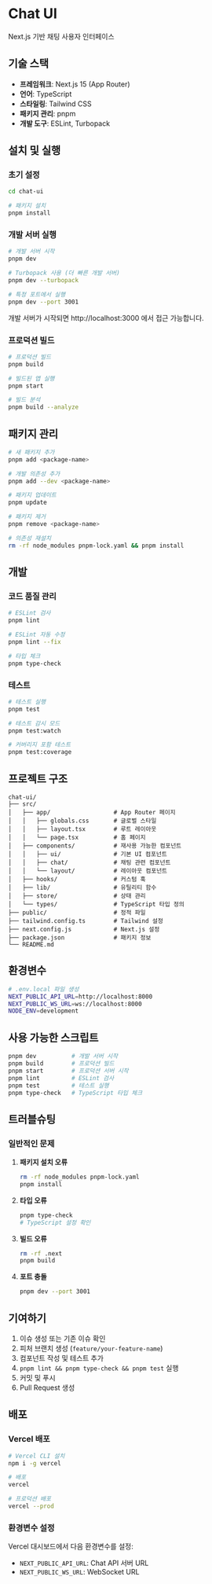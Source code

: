 # Chat UI

Next.js 기반 채팅 사용자 인터페이스

## 기술 스택

- **프레임워크**: Next.js 15 (App Router)
- **언어**: TypeScript
- **스타일링**: Tailwind CSS
- **패키지 관리**: pnpm
- **개발 도구**: ESLint, Turbopack

## 설치 및 실행

### 초기 설정

```bash
cd chat-ui

# 패키지 설치
pnpm install
```

### 개발 서버 실행

```bash
# 개발 서버 시작
pnpm dev

# Turbopack 사용 (더 빠른 개발 서버)
pnpm dev --turbopack

# 특정 포트에서 실행
pnpm dev --port 3001
```

개발 서버가 시작되면 http://localhost:3000 에서 접근 가능합니다.

### 프로덕션 빌드

```bash
# 프로덕션 빌드
pnpm build

# 빌드된 앱 실행
pnpm start

# 빌드 분석
pnpm build --analyze
```

## 패키지 관리

```bash
# 새 패키지 추가
pnpm add <package-name>

# 개발 의존성 추가
pnpm add --dev <package-name>

# 패키지 업데이트
pnpm update

# 패키지 제거
pnpm remove <package-name>

# 의존성 재설치
rm -rf node_modules pnpm-lock.yaml && pnpm install
```

## 개발

### 코드 품질 관리

```bash
# ESLint 검사
pnpm lint

# ESLint 자동 수정
pnpm lint --fix

# 타입 체크
pnpm type-check
```

### 테스트

```bash
# 테스트 실행
pnpm test

# 테스트 감시 모드
pnpm test:watch

# 커버리지 포함 테스트
pnpm test:coverage
```

## 프로젝트 구조

```
chat-ui/
├── src/
│   ├── app/                  # App Router 페이지
│   │   ├── globals.css       # 글로벌 스타일
│   │   ├── layout.tsx        # 루트 레이아웃
│   │   └── page.tsx          # 홈 페이지
│   ├── components/           # 재사용 가능한 컴포넌트
│   │   ├── ui/               # 기본 UI 컴포넌트
│   │   ├── chat/             # 채팅 관련 컴포넌트
│   │   └── layout/           # 레이아웃 컴포넌트
│   ├── hooks/                # 커스텀 훅
│   ├── lib/                  # 유틸리티 함수
│   ├── store/                # 상태 관리
│   └── types/                # TypeScript 타입 정의
├── public/                   # 정적 파일
├── tailwind.config.ts        # Tailwind 설정
├── next.config.js            # Next.js 설정
├── package.json              # 패키지 정보
└── README.md
```

## 환경변수

```bash
# .env.local 파일 생성
NEXT_PUBLIC_API_URL=http://localhost:8000
NEXT_PUBLIC_WS_URL=ws://localhost:8000
NODE_ENV=development
```

## 사용 가능한 스크립트

```bash
pnpm dev          # 개발 서버 시작
pnpm build        # 프로덕션 빌드
pnpm start        # 프로덕션 서버 시작
pnpm lint         # ESLint 검사
pnpm test         # 테스트 실행
pnpm type-check   # TypeScript 타입 체크
```

## 트러블슈팅

### 일반적인 문제

1. **패키지 설치 오류**
   ```bash
   rm -rf node_modules pnpm-lock.yaml
   pnpm install
   ```

2. **타입 오류**
   ```bash
   pnpm type-check
   # TypeScript 설정 확인
   ```

3. **빌드 오류**
   ```bash
   rm -rf .next
   pnpm build
   ```

4. **포트 충돌**
   ```bash
   pnpm dev --port 3001
   ```

## 기여하기

1. 이슈 생성 또는 기존 이슈 확인
2. 피처 브랜치 생성 (`feature/your-feature-name`)
3. 컴포넌트 작성 및 테스트 추가
4. `pnpm lint && pnpm type-check && pnpm test` 실행
5. 커밋 및 푸시
6. Pull Request 생성

## 배포

### Vercel 배포

```bash
# Vercel CLI 설치
npm i -g vercel

# 배포
vercel

# 프로덕션 배포
vercel --prod
```

### 환경변수 설정

Vercel 대시보드에서 다음 환경변수를 설정:
- `NEXT_PUBLIC_API_URL`: Chat API 서버 URL
- `NEXT_PUBLIC_WS_URL`: WebSocket URL